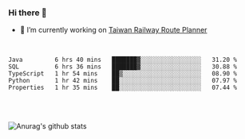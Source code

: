 ### Hi there 👋

- 🔭 I’m currently working on [Taiwan Railway Route Planner](https://github.com/Taiwan-Railway-Route-Planner)

<br/>

<!--START_SECTION:waka-->
```text
Java         6 hrs 40 mins   ███████▓░░░░░░░░░░░░░░░░░   31.20 % 
SQL          6 hrs 36 mins   ███████▓░░░░░░░░░░░░░░░░░   30.88 % 
TypeScript   1 hr 54 mins    ██▒░░░░░░░░░░░░░░░░░░░░░░   08.90 % 
Python       1 hr 42 mins    ██░░░░░░░░░░░░░░░░░░░░░░░   07.97 % 
Properties   1 hr 35 mins    ██░░░░░░░░░░░░░░░░░░░░░░░   07.44 % 
```
<!--END_SECTION:waka-->

<br/>
<br/>

![Anurag's github stats](https://github-readme-stats.vercel.app/api?username=DepickereSven&show_icons=true&theme=tokyonight)



<!--
**DepickereSven/DepickereSven** is a ✨ _special_ ✨ repository because its `README.md` (this file) appears on your GitHub profile.

Here are some ideas to get you started:

- 🔭 I’m currently working on ...
- 🌱 I’m currently learning ...
- 👯 I’m looking to collaborate on ...
- 🤔 I’m looking for help with ...
- 💬 Ask me about ...
- 📫 How to reach me: ...
- 😄 Pronouns: ...
- ⚡ Fun fact: ...
-->

